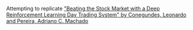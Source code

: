 Attempting to replicate ["Beating the Stock Market with a Deep Reinforcement Learning Day Trading System"
by Conegundes, Leonardo and Pereira, Adriano C. Machado](https://doi.org/10.1109/IJCNN48605.2020.9206938)
